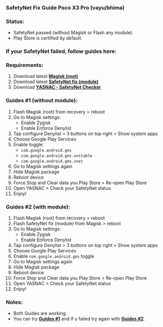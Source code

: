 ### SafetyNet Fix Guide Poco X3 Pro (vayu/bhima)

### Status:
- SafetyNet passed (without Magisk or Flash any module).
- Play Store is certified by default.

### If your SafetyNet failed, follow guides here:

### Requirements:
1. Download latest [**Magisk (root)**](https://github.com/topjohnwu/Magisk/releases/)
2. Download latest [**SafetyNet fix (module)**](https://github.com/kdrag0n/safetynet-fix/releases/)
3. Download [**YASNAC -  SafetyNet Checker**](https://play.google.com/store/apps/details?id=rikka.safetynetchecker/) 

### Guides #1 (without module):
1. Flash Magisk (root) from recovery > reboot
2. Go to Magisk settings:
   - Enable Zygisk 
   - Enable Enforce Denylist
3. Tap configure Denylist > 3 buttons on top right > Show system apps
4. Choose Google Play Services
5. Enable toggle:
   - ```com.google.android.gms```
   - ```com.google.android.gms.unstable```
   - ```com.google.android.gms.snet```
6. Go to Magisk settings again
7. Hide Magisk package
8. Reboot device
9. Force Stop and Clear data you Play Store > Re-open Play Store
10. Open YASNAC > Check your SafetyNet status
11. Enjoy!

### Guides #2 (with module):
1. Flash Magisk (root) from recovery > reboot
2. Flash SafetyNet fix (module) from Magisk > reboot
3. Go to Magisk settings:
   - Enable Zygisk 
   - Enable Enforce Denylist
4. Tap configure Denylist > 3 buttons on top right > Show system apps
5. Choose Google Play Services
6. Enable ```com.google.android.gms``` toggle
7. Go to Magisk settings again
8. Hide Magisk package
9. Reboot device
10. Force Stop and Clear data you Play Store > Re-open Play Store
11. Open YASNAC > Check your SafetyNet status
12. Enjoy!

### Notes:
* Both Guides are working.
* You can try [**Guides #1**](https://github.com/elizabethangelalorenza/documentations/blob/main/guide/safetynet.md#guides-1-without-module) and if u failed try again with [**Guides #2**](https://github.com/elizabethangelalorenza/documentations/blob/main/guide/safetynet.md#guides-2-with-module).
